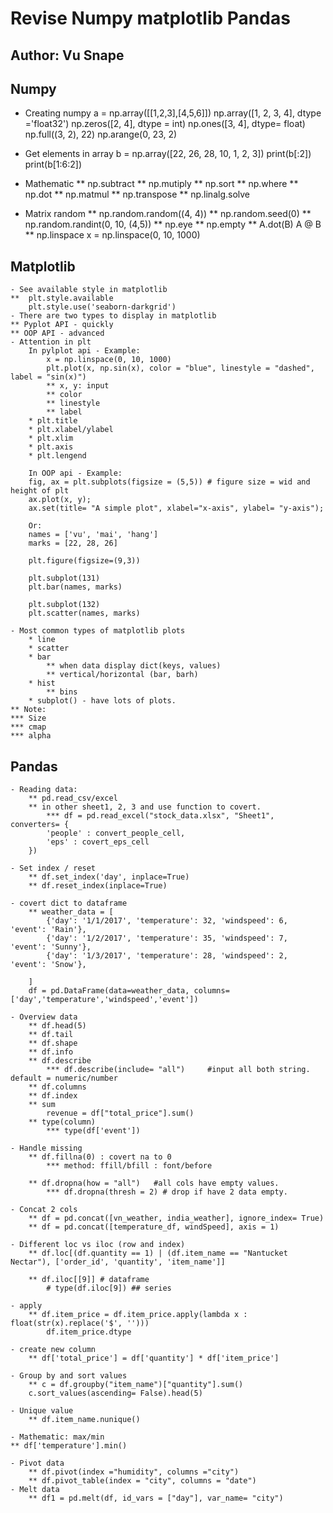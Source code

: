 # Revise Numpy matplotlib Pandas
## Author: Vu Snape

## Numpy
- Creating numpy
    a = np.array([[1,2,3],[4,5,6]])
    np.array([1, 2, 3, 4], dtype ='float32')
    np.zeros([2, 4], dtype = int)
    np.ones([3, 4], dtype= float)
    np.full((3, 2), 22)
    np.arange(0, 23, 2)
    
- Get elements in array
    b = np.array([22, 26, 28, 10, 1, 2, 3])
    print(b[:2])
    print(b[1:6:2]) 
- Mathematic 
    ** np.subtract 
    ** np.mutiply
    ** np.sort
    ** np.where
    ** np.dot
    ** np.matmul
    ** np.transpose 
    ** np.linalg.solve

- Matrix random
    ** np.random.random((4, 4))
    ** np.random.seed(0)
    ** np.random.randint(0, 10, (4,5)) 
    ** np.eye
    ** np.empty
    ** A.dot(B)
        A @ B
    ** np.linspace
        x = np.linspace(0, 10, 1000)

## Matplotlib
    - See available style in matplotlib
    **  plt.style.available
        plt.style.use('seaborn-darkgrid')
    - There are two types to display in matplotlib
    ** Pyplot API - quickly
    ** OOP API - advanced
    - Attention in plt
        In pylplot api - Example: 
            x = np.linspace(0, 10, 1000)
            plt.plot(x, np.sin(x), color = "blue", linestyle = "dashed", label = "sin(x)")
            ** x, y: input 
            ** color
            ** linestyle
            ** label
        * plt.title
        * plt.xlabel/ylabel
        * plt.xlim
        * plt.axis
        * plt.lengend

        In OOP api - Example: 
        fig, ax = plt.subplots(figsize = (5,5)) # figure size = wid and height of plt 
        ax.plot(x, y);
        ax.set(title= "A simple plot", xlabel="x-axis", ylabel= "y-axis");

        Or:
        names = ['vu', 'mai', 'hang']
        marks = [22, 28, 26]

        plt.figure(figsize=(9,3))

        plt.subplot(131)
        plt.bar(names, marks)

        plt.subplot(132)
        plt.scatter(names, marks)

    - Most common types of matplotlib plots
        * line
        * scatter
        * bar
            ** when data display dict(keys, values)
            ** vertical/horizontal (bar, barh) 
        * hist
            ** bins 
        * subplot() - have lots of plots. 
    ** Note:
    *** Size
    *** cmap
    *** alpha

## Pandas
    - Reading data: 
        ** pd.read_csv/excel
        ** in other sheet1, 2, 3 and use function to covert.
            *** df = pd.read_excel("stock_data.xlsx", "Sheet1", converters= {
            'people' : convert_people_cell,
            'eps' : covert_eps_cell
        })

    - Set index / reset
        ** df.set_index('day', inplace=True)
        ** df.reset_index(inplace=True)

    - covert dict to dataframe
        ** weather_data = [
            {'day': '1/1/2017', 'temperature': 32, 'windspeed': 6, 'event': 'Rain'},
            {'day': '1/2/2017', 'temperature': 35, 'windspeed': 7, 'event': 'Sunny'},
            {'day': '1/3/2017', 'temperature': 28, 'windspeed': 2, 'event': 'Snow'},
            
        ]
        df = pd.DataFrame(data=weather_data, columns=['day','temperature','windspeed','event']) 

    - Overview data
        ** df.head(5)
        ** df.tail
        ** df.shape
        ** df.info
        ** df.describe
            *** df.describe(include= "all")     #input all both string. default = numeric/number
        ** df.columns
        ** df.index
        ** sum
            revenue = df["total_price"].sum()
        ** type(column)
            *** type(df['event'])
            
    - Handle missing
        ** df.fillna(0) : covert na to 0
            *** method: ffill/bfill : font/before
        
        ** df.dropna(how = "all")   #all cols have empty values.
            *** df.dropna(thresh = 2) # drop if have 2 data empty.   

    - Concat 2 cols
        ** df = pd.concat([vn_weather, india_weather], ignore_index= True) 
        ** df = pd.concat([temperature_df, windSpeed], axis = 1)

    - Different loc vs iloc (row and index)
        ** df.loc[(df.quantity == 1) | (df.item_name == "Nantucket Nectar"), ['order_id', 'quantity', 'item_name']]

        ** df.iloc[[9]] # dataframe
            # type(df.iloc[9]) ## series

    - apply
        ** df.item_price = df.item_price.apply(lambda x : float(str(x).replace('$', '')))
            df.item_price.dtype

    - create new column
        ** df['total_price'] = df['quantity'] * df['item_price']

    - Group by and sort values
        ** c = df.groupby("item_name")["quantity"].sum()
        c.sort_values(ascending= False).head(5)

    - Unique value
        ** df.item_name.nunique()

    - Mathematic: max/min
    ** df['temperature'].min()
    
    - Pivot data
        ** df.pivot(index ="humidity", columns ="city")
        ** df.pivot_table(index = "city", columns = "date")        
    - Melt data 
        ** df1 = pd.melt(df, id_vars = ["day"], var_name= "city")



    

